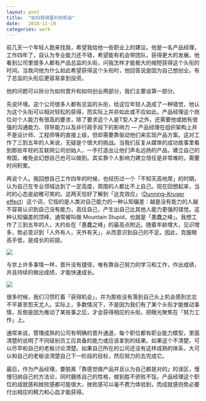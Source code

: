 ```yaml
---
layout: post
title:  "如何获得晋升的机会"
date:   2018-11-19
categories: work
---
```


前几天一个年轻人跑来找我，希望我给他一些职业上的建议。他是一名产品经理，工作四年了，自认为专业能力还不错，希望能有机会带团队，获得更大的发展。他看到公司里很多人都有产品总监的头衔，问我怎样才能极大的缩短获得这个头衔的时间。当我问他为什么如此希望获得这个头衔时，他回答说是因为自己想创业，有了总监的头衔后更容易拿到投资。

他的问题可以拆分为如何晋升和如何创业两部分，我们主要谈第一部分。

先说环境。这个公司很多人都有总监的头衔，给这位年轻人造成了一种错觉，他认为这个头衔可以相对轻松的获得，而实际上并非如此或不应如此。产品经理这个岗位对个人能力有很高的要求，除了要求这个人是T型人才之外，还需要他或她有很强的沟通能力、领导能力以及非行政手段下的影响力 — 产品经理在组织架构上并不是设计师、工程师等的直接上级，但却需要靠驱动他们来实现产品方案。这对工作了三到五年的人来说，无疑是个很大的挑战。当我们反复从媒体的成功故事里看到那些年轻的互联网公司创始人，一手打造出让他们声名远扬的产品，建立自己的帝国，难免会幻想自己也可以做到。其实靠个人影响力建立信任是非常难的，需要时间积累。

再说个人。我回想自己工作四年的时候，也经历过一个「不知天高地厚」的时期，认为自己在专业领域达到了一定高度，周围的人都比不上自己。现在回想起来，当时的心态是幼稚可笑的。这两天恰好了解到「达克效应」（[Dunning–Kruger effect](https://en.wikipedia.org/wiki/Dunning%E2%80%93Kruger_effect)）这个词，它指的是人类对自己能力的一种认知偏差：越是没有能力的人越不容易认识到自己没有能力，高估自己，产生出自己比其他人能力更强的错觉。这种认知偏差的顶峰，通常被叫做 Mountain Stupid，也就是「愚蠢之峰」。我想工作了三到五年的人，大约处在「愚蠢之峰」的最高点附近。随着年龄增大，见识增多，势必意识到「人外有人，天外有天」，从而意识到自己的不足。因此，克服眼高手低，是成长的前提。

![](https://general-1258275882.cos.ap-chengdu.myqcloud.com/promotion01.png)

与世上许多事情一样，晋升没有捷径，唯有靠自己努力的学习和工作，作出成绩，并且持续的做出成绩，才能快速成长。

![](https://general-1258275882.cos.ap-chengdu.myqcloud.com/promotion02.png)

很多时候，我们习惯盯着「获得机会」，并为那些没有落到自己头上机会感到忿忿不平甚至怨天尤人。实际上，多数情况下，不是因为我们有了某个头衔才能推动事情，反倒是因为推动了某些事之后，才会获得相应的头衔。把眼光聚焦在「努力工作」上。

通常来说，管理成熟的公司有明确的晋升通道，每个职位都有职业能力模型，里面清楚的说明了不同级别员工应具备的能力或应该拿到的结果。如果这个不清楚，可以尽早和自己的老板讨论清楚。如果自己所在的公司还没有这样成熟的体系，大可以和自己的老板谈清楚自己下一阶段的目标，然后努力的去完成它。

最后，作为产品经理，要脱离「靠感觉做产品并且认为自己都是对的」的误区，慢慢归纳自己的方法论，同时磨练自己的性格，做到胜不骄败不馁。产品经理这个职位的成就感和挫败感都可能很大，挫败感可以毫不费力体验到，而成就感则势必要付出相应的精力和心血才能获得。
